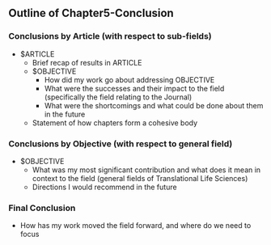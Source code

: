 ## Outline of Chapter5-Conclusion

### Conclusions by Article (with respect to sub-fields)

* $ARTICLE
    - Brief recap of results in ARTICLE
    - $OBJECTIVE
        + How did my work go about addressing OBJECTIVE
        + What were the successes and their impact to the field (specifically the field relating to the Journal)
        + What were the shortcomings and what could be done about them in the future
    - Statement of how chapters form a cohesive body

### Conclusions by Objective (with respect to general field)

* $OBJECTIVE
    - What was my most significant contribution and what does it mean in context to the field (general fields of Translational Life Sciences)
    - Directions I would recommend in the future

### Final Conclusion

* How has my work moved the field forward, and where do we need to focus


